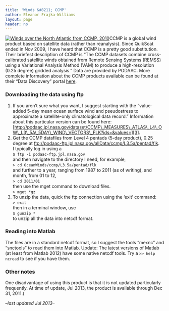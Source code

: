 ```yaml
---
title: 'Winds &#8211; CCMP'
author: Eleanor Frajka-Williams
layout: page
header: no
---
```

[<img src="http://i1.wp.com/69.195.124.112/~frajkawi/_sites/wp-content/uploads/2012/08/ccmp_winds1-300x210.png?resize=300%2C210" alt="Winds over the North Atlantic from CCMP, 2010" class="alignright size-medium wp-image-1068" data-recalc-dims="1" />][1]CCMP is a global wind product based on satellite data (rather than reanalysis). Since QuikScat ended in Nov 2009, I have heard that CCMP is a pretty good substitution. Their briefest description of CCMP is &#8220;The CCMP datasets combine cross-calibrated satellite winds obtained from Remote Sensing Systems (REMSS) using a Variational Analysis Method (VAM) to produce a high-resolution (0.25 degree) gridded analysis.&#8221; Data are provided by PODAAC. More complete information about the CCMP products available can be found at their &#8220;Data Discovery&#8221; portal [here][2].

### Downloading the data using ftp

  1. If you aren&#8217;t sure what you want, I suggest starting with the &#8220;value-added 5-day mean ocean surface wind and pseudostress to approximate a satellite-only climatological data record.&#8221; Information about this particular version can be found here: [http://podaac.jpl.nasa.gov/dataset/CCMP\_MEASURES\_ATLAS\_L4\_OW\_L3\_5A\_5DAY\_WIND\_VECTORS\_FLK?ids=&values=][3]. 
  2. Get the CCMP datafiles from Level 4 pentads (5-day product), 0.25 degree at <ftp://podaac-ftp.jpl.nasa.gov/allData/ccmp/L3.5a/pentad/flk>.  
    I typically log in using a   
    `$ ftp -i podaac-ftp.jpl.nasa.gov`  
    and then navigate to the directory I need, for example,  
    `> cd OceanWinds/ccmp/L3.5a/pentad/flk`  
    and further to a year, ranging from 1987 to 2011 (as of writing), and month, from 01 to 12,  
    `> cd 2011/01`  
    then use the mget command to download files.  
    `> mget *gz` 
  3. To unzip the data, quick the ftp connection using the &#8216;exit&#8217; command:  
    `> exit`  
    then in a terminal window, use  
    `$ gunzip *`  
    to unzip all the data into netcdf format.

### Reading into Matlab

The files are in a standard netcdf format, so I suggest the tools &#8220;mexnc&#8221; and &#8220;snctools&#8221; to read them into Matlab. Update: The latest versions of Matlab (at least from Matlab 2012) have some native netcdf tools. Try a `>> help ncread` to see if you have them.

### Other notes

One disadvantage of using this product is that it is not updated particularly frequently. At time of update, Jul 2013, the product is available through Dec 31, 2011.)

*&#8211;last updated Jul 2013&#8211;*

 [1]: http://i2.wp.com/observationaloceanography.com/wp-content/uploads/2012/08/ccmp_winds1.png
 [2]: http://podaac.jpl.nasa.gov/datasetlist?ids=Measurement:Collections&values=Ocean+Winds:Cross-Calibrated+Multi-Platform+Ocean+Surface+Wind+Vector+Analysis+Fields&search=
 [3]: http://podaac.jpl.nasa.gov/dataset/CCMP_MEASURES_ATLAS_L4_OW_L3_5A_5DAY_WIND_VECTORS_FLK?ids=&values=